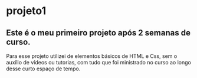# projeto1
Este é o meu primeiro projeto após 2 semanas de curso.
---------------------------------------------------
Para esse projeto utilizei de elementos básicos de HTML e Css, sem o auxílio de vídeos ou tutorias, com tudo que foi ministrado no curso ao longo desse curto espaço de tempo.
